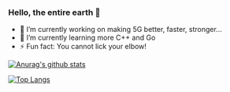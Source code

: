 ### Hello, the entire earth 👋

- 🔭 I’m currently working on making 5G better, faster, stronger...
- 🌱 I’m currently learning more C++ and Go
- ⚡ Fun fact: You cannot lick your elbow!

[![Anurag's github stats](https://github-readme-stats.vercel.app/api?username=dpontes&show_icons=true&theme=)](https://github.com/dpontes)

[![Top Langs](https://github-readme-stats.vercel.app/api/top-langs/?username=dpontes&layout=compact&hide=fortran,html,cuda)](https://github.com/anuraghazra/github-readme-stats)
